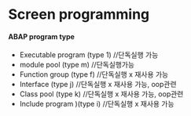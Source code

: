 # Screen programming

#### ABAP program type

* Executable program \(type 1\) //단독실행 가능
* module pool \(type m\) //단독실행가능 
* Function group \(type f\) //단독실행 x 재사용 가능
* Interface \(type j\) //단독실행 x 재사용 가능, oop관련
* Class pool \(type k\) //단독실행 x 재사용 가능, oop관련
* Include program \)\(type i\) //단독실행 x 재사용 가능



